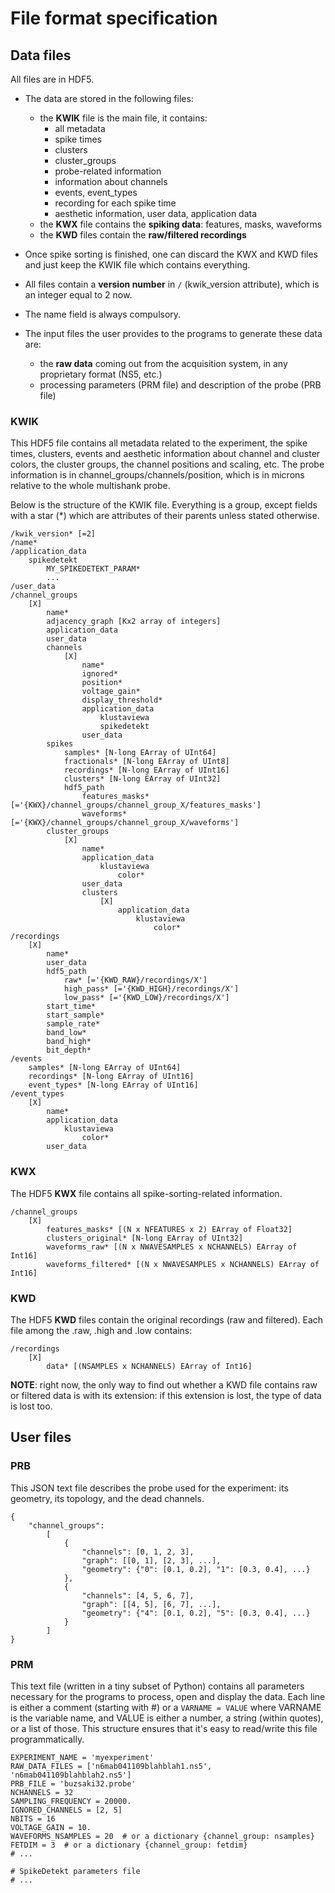 # File format specification

## Data files

All files are in HDF5.

  * The data are stored in the following files:
      
      * the **KWIK** file is the main file, it contains:
          * all metadata
          * spike times
          * clusters
          * cluster_groups
          * probe-related information
          * information about channels
          * events, event_types
          * recording for each spike time
          * aesthetic information, user data, application data
      * the **KWX** file contains the **spiking data**: features, masks, waveforms
      * the **KWD** files contain the **raw/filtered recordings**
  
  * Once spike sorting is finished, one can discard the KWX and KWD files and just keep the KWIK file which contains everything.

  * All files contain a **version number** in `/` (kwik_version attribute), which is an integer equal to 2 now.

  * The name field is always compulsory.
  
  * The input files the user provides to the programs to generate these data are:
  
      * the **raw data** coming out from the acquisition system, in any proprietary format (NS5, etc.)
      * processing parameters (PRM file) and description of the probe (PRB file)
  

### KWIK

This HDF5 file contains all metadata related to the experiment, the spike times, clusters, events and aesthetic information about channel and cluster colors, the cluster groups, the channel positions and scaling, etc. The probe information is in channel_groups/channels/position, which is in microns relative to the whole multishank probe.

Below is the structure of the KWIK file. Everything is a group, except fields with a star (*) which are attributes of their parents unless stated otherwise.
    
    /kwik_version* [=2]
    /name*
    /application_data
        spikedetekt
            MY_SPIKEDETEKT_PARAM*
            ...
    /user_data
    /channel_groups
        [X]
            name*
            adjacency_graph [Kx2 array of integers]
            application_data
            user_data
            channels
                [X]
                    name*
                    ignored*
                    position*
                    voltage_gain*
                    display_threshold*
                    application_data
                        klustaviewa
                        spikedetekt
                    user_data
            spikes
                samples* [N-long EArray of UInt64]
                fractionals* [N-long EArray of UInt8]
                recordings* [N-long EArray of UInt16]
                clusters* [N-long EArray of UInt32]
                hdf5_path
                    features_masks* [='{KWX}/channel_groups/channel_group_X/features_masks']
                    waveforms* [='{KWX}/channel_groups/channel_group_X/waveforms']
            cluster_groups
                [X]
                    name*
                    application_data
                        klustaviewa
                            color*
                    user_data
                    clusters
                        [X]
                            application_data
                                klustaviewa
                                    color*
    /recordings
        [X]
            name*
            user_data
            hdf5_path
                raw* [='{KWD_RAW}/recordings/X']
                high_pass* [='{KWD_HIGH}/recordings/X']
                low_pass* [='{KWD_LOW}/recordings/X']
            start_time*
            start_sample*
            sample_rate*
            band_low*
            band_high*
            bit_depth*
    /events
        samples* [N-long EArray of UInt64]
        recordings* [N-long EArray of UInt16]
        event_types* [N-long EArray of UInt16]
    /event_types
        [X]
            name*
            application_data
                klustaviewa
                    color*
            user_data


### KWX

The HDF5 **KWX** file contains all spike-sorting-related information.

    /channel_groups
        [X]
            features_masks* [(N x NFEATURES x 2) EArray of Float32]
            clusters_original* [N-long EArray of UInt32]
            waveforms_raw* [(N x NWAVESAMPLES x NCHANNELS) EArray of Int16]
            waveforms_filtered* [(N x NWAVESAMPLES x NCHANNELS) EArray of Int16]

### KWD

The HDF5 **KWD** files contain the original recordings (raw and filtered). Each file among the .raw, .high and .low contains:

    /recordings
        [X]
            data* [(NSAMPLES x NCHANNELS) EArray of Int16]

**NOTE**: right now, the only way to find out whether a KWD file contains raw or filtered data is with its extension: if this extension is lost, the type of data is lost too.


## User files

### PRB

This JSON text file describes the probe used for the experiment: its geometry, its topology, and the dead channels.

    {
        "channel_groups": 
            [
                {
                    "channels": [0, 1, 2, 3],
                    "graph": [[0, 1], [2, 3], ...],
                    "geometry": {"0": [0.1, 0.2], "1": [0.3, 0.4], ...}
                },
                {
                    "channels": [4, 5, 6, 7],
                    "graph": [[4, 5], [6, 7], ...],
                    "geometry": {"4": [0.1, 0.2], "5": [0.3, 0.4], ...}
                }
            ]
    }


### PRM

This text file (written in a tiny subset of Python) contains all parameters necessary for the programs to process, open and display the data. Each line is either a comment (starting with #) or a `VARNAME = VALUE` where VARNAME is the variable name, and VALUE is either a number, a string (within quotes), or a list of those. This structure ensures that it's easy to read/write this file programmatically.

    EXPERIMENT_NAME = 'myexperiment'
    RAW_DATA_FILES = ['n6mab041109blahblah1.ns5', 'n6mab041109blahblah2.ns5']
    PRB_FILE = 'buzsaki32.probe'
    NCHANNELS = 32
    SAMPLING_FREQUENCY = 20000.
    IGNORED_CHANNELS = [2, 5]
    NBITS = 16
    VOLTAGE_GAIN = 10.
    WAVEFORMS_NSAMPLES = 20  # or a dictionary {channel_group: nsamples}
    FETDIM = 3  # or a dictionary {channel_group: fetdim}
    # ...
    
    # SpikeDetekt parameters file
    # ...

